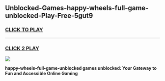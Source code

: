 
## Unblocked-Games-happy-wheels-full-game-unblocked-Play-Free-5gut9
<h3>
<a href="https://premium76.site?title=happy-wheels-full-game-unblocked&ref=22A">CLICK TO PLAY</a></h3>
<hr>

<h3>
<a href="https://premium76.site?title=happy-wheels-full-game-unblocked&ref=22A">CLICK 2 PLAY</a>
  
</h3>

<a href="https://premium76.site?title=happy-wheels-full-game-unblocked&ref=22A"><img src="https://clearcache.store/games.png"></a>


**happy-wheels-full-game-unblocked games unblocked: Your Gateway to Fun and Accessible Online Gaming**
